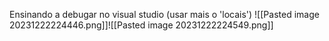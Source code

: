 
Ensinando a debugar no visual studio
(usar mais o 'locais')
![[Pasted image 20231222224446.png]]![[Pasted image 20231222224549.png]]